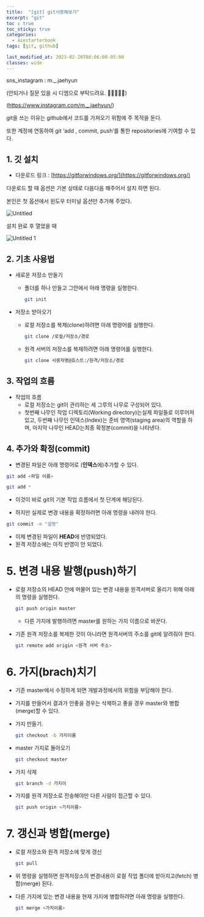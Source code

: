 ```yaml
---
title:  "[git] git사용해보기"
excerpt: "git"
toc : true
toc_sticky: true
categories:
  - aiestarterbook
tags: [git, github]

last_modified_at: 2023-02-20T08:06:00-05:00
classes: wide
---
```


sns_instagram : m._.jaehyun 

(안되거나 질문 있을 시 디엠으로 부탁드려요. 🙏🙏🙏🙏🙏)

(https://www.instagram.com/m._.jaehyun/)

git을 쓰는 이유는 github에서 코드를 가져오기 위함에 주 목적을 둔다.

또한 계정에 연동하여 git ‘add , commit, push’를 통한 repositories에 기여할 수 있다.

## 1. 깃 설치

- 다운로드 링크 : [https://gitforwindows.org/](https://gitforwindows.org/)

다운로드 할 때 옵션은 기본 상태로 다음다음 해주어서 설치 하면 된다.

본인은 첫 옵션에서 왼도우 터미널 옵션만 추가해 주었다.

![Untitled]({{site.baseurl}}/assets\images\posts\aiestarterbook\git\Untitled.png)


설치 완료 후 열었을 때

![Untitled 1]({{site.baseurl}}/assets\images\posts\aiestarterbook\git\Untitled1.png)


## 2. 기초 사용법

- 새로운 저장소 만들기
    - 폴더를 하나 만들고 그안에서 아래 명령을 실행한다.
        
        ```bash
        git init
        ```
        
- 저장소 받아오기
    - 로컬 저장소를 복제(clone)하려면 아래 명령어를 실행한다.
        
        ```bash
        git clone /로컬/저장소/경로
        ```
        
    - 원격 서버의 저장소를 복제하려면 아래 명령어를 실행한다.
        
        ```bash
        git clone 사용자명@호스트:/원격/저장소/경로
        ```
        

## 3. 작업의 흐름

- 작업의 흐름
    - 로컬 저장소는 git이 관리하는 세 그루의 나무로 구성되어 있다.
    - 첫번째 나무인 작업 디렉토리(Working directory)는실제 파일들로 이루어져있고, 두번째 나무인 인덱스(Index)는 준비 영역(staging area)의 역할을 하며, 마지막 나무인 HEAD는최종 확정본(commit)을 나타낸다.

## 4. 추가와 확정(commit)

- 변경된 파일은 아래 명령어로 (**인덱스**에)추가할 수 있다.

```bash
git add <파일 이름>
```

```bash
git add *
```

- 이것이 바로 git의 기본 작업 흐름에서 첫 단계에 해당된다.

- 하지만 실제로 변경 내용을 확정하려면 아래 명령을 내려야 한다.
    
    

```bash
git commit -m "설명"
```

- 이제 변경된 파일이 **HEAD**에 반영되었다.
- 원격 저장소에는 아직 반영이 안 되었다.

# 5. 변경 내용 발행(push)하기

- 로컬 저장소의 HEAD 안에 머물어 있는 변경 내용을 원격서버로 올리기 위해 아래의 명령을 실행한다.
    
    ```bash
    git push origin master
    ```
    
    - 다른 가지에 발행하려면 master를 원하는 가지 이름으로 바꾼다.
- 기존 원격 저장소를 복제한 것이 아니라면 원격서버의 주소를 git에 알려줘야 한다.
    
    ```bash
    git remote add origin <원격 서버 주소>
    ```
    

# 6. 가지(brach)치기

- 기존 master에서 수정하게 되면 개발과정에서의 위험을 부담해야 한다.
- 가지를 만들어서 결과가 안좋을 경우는 삭제하고 좋을 경우 master와 병합(merge)할 수 있다.
- 가지 만들기.
    
    ```bash
    git checkout -b 가지이름
    ```
    
- master 가지로 돌아오기
    
    ```bash
    git checkout master
    ```
    
- 가지 삭제
    
    ```bash
    git branch -d 가지이
    ```
    
- 가지를 원격 저장소로 전송해야만 다른 사람이 접근할 수 있다.
    
    ```bash
    git push origin <가지이름>
    ```
    

# 7. 갱신과 병합(merge)

- 로컬 저장소와 원격 저장소에 맞게 갱신
    
    ```bash
    git pull
    ```
    
- 위 명령을 실행하면 원격저장소의 변경내용이 로컬 작업 폴더에 받아지고(fetch) 병합(merge) 된다.
- 다른 가지에 있는 변경 내용을 현재 가지에 병합하려면 아래 명령을 실행한다.
    
    ```bash
    git merge <가지이름>
    ```
    